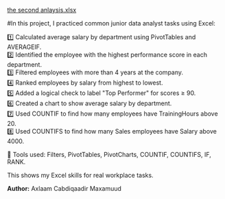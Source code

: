 [the second anlaysis.xlsx](https://github.com/user-attachments/files/21364942/the.second.anlaysis.xlsx)

#In this project, I practiced common junior data analyst tasks using Excel:

1️⃣ Calculated average salary by department using PivotTables and AVERAGEIF.  
2️⃣ Identified the employee with the highest performance score in each department.  
3️⃣ Filtered employees with more than 4 years at the company.  
4️⃣ Ranked employees by salary from highest to lowest.  
5️⃣ Added a logical check to label "Top Performer" for scores ≥ 90.  
6️⃣ Created a chart to show average salary by department.  
7️⃣ Used COUNTIF to find how many employees have TrainingHours above 20.  
8️⃣ Used COUNTIFS to find how many Sales employees have Salary above 4000.

📌 Tools used: Filters, PivotTables, PivotCharts, COUNTIF, COUNTIFS, IF, RANK.

This shows my Excel skills for real workplace tasks.

**Author:** Axlaam Cabdiqaadir Maxamuud
